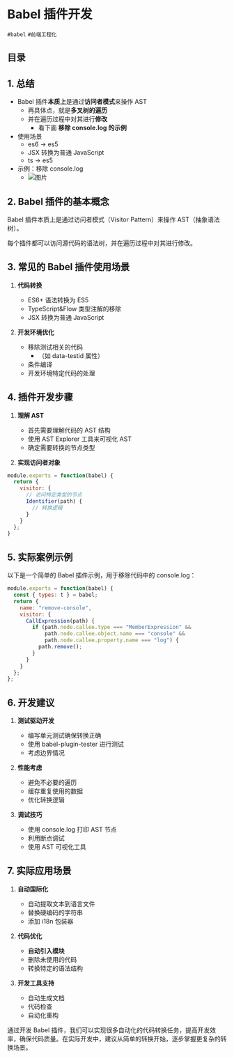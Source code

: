
# Babel 插件开发

`#babel` `#前端工程化` 


## 目录
<!-- toc -->
 ## 1. 总结 

- Babel 插件**本质上**是通过**访问者模式**来操作 AST
	- 再具体点，就是**多叉树的遍历**
	- 并在遍历过程中对其进行**修改**
		- 看下面 **移除 console.log 的示例**
- 使用场景
	- es6 → es5
	- JSX 转换为普通 JavaScript 
	- ts → es5
- 示例：移除 console.log
	- ![图片](https://832-1310531898.cos.ap-beijing.myqcloud.com/999.%20Obsidian@832/files/20250103-5.png)

## 2. Babel 插件的基本概念

Babel 插件本质上是通过访问者模式（Visitor Pattern）来操作 AST（抽象语法树）。

每个插件都可以访问源代码的语法树，并在遍历过程中对其进行修改。

## 3. 常见的 Babel 插件使用场景

1. **代码转换**
   - ES6+ 语法转换为 ES5
   - TypeScript&Flow 类型注解的移除
   - JSX 转换为普通 JavaScript 

1. **开发环境优化**
   - 移除测试相关的代码
      - （如 data-testid 属性）
   - 条件编译
   - 开发环境特定代码的处理 

## 4. 插件开发步骤

1. **理解 AST**
   - 首先需要理解代码的 AST 结构
   - 使用 AST Explorer 工具来可视化 AST
   - 确定需要转换的节点类型

2. **实现访问者对象**
```javascript
module.exports = function(babel) {
  return {
    visitor: {
      // 访问特定类型的节点
      Identifier(path) {
        // 转换逻辑
      }
    }
  };
}
```

## 5. 实际案例示例

以下是一个简单的 Babel 插件示例，用于移除代码中的 console.log：

```javascript
module.exports = function(babel) {
  const { types: t } = babel;
  return {
    name: "remove-console",
    visitor: {
      CallExpression(path) {
        if (path.node.callee.type === "MemberExpression" &&
            path.node.callee.object.name === "console" &&
            path.node.callee.property.name === "log") {
          path.remove();
        }
      }
    }
  };
};
```

## 6. 开发建议

1. **测试驱动开发**
   - 编写单元测试确保转换正确
   - 使用 babel-plugin-tester 进行测试
   - 考虑边界情况

2. **性能考虑**
   - 避免不必要的遍历
   - 缓存重复使用的数据
   - 优化转换逻辑

3. **调试技巧**
   - 使用 console.log 打印 AST 节点
   - 利用断点调试
   - 使用 AST 可视化工具

## 7. 实际应用场景

1. **自动国际化**
   - 自动提取文本到语言文件
   - 替换硬编码的字符串
   - 添加 i18n 包装器

2. **代码优化**
   - **自动引入模块**
   - 删除未使用的代码
   - 转换特定的语法结构

3. **开发工具支持**
   - 自动生成文档
   - 代码检查
   - 自动化重构

通过开发 Babel 插件，我们可以实现很多自动化的代码转换任务，提高开发效率，确保代码质量。在实际开发中，建议从简单的转换开始，逐步掌握更复杂的转换场景。